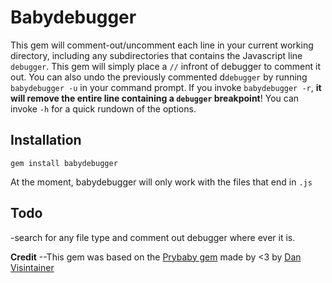# Babydebugger

This gem will comment-out/uncomment each line in your current working directory, including any subdirectories that contains the Javascript line  `debugger`. This gem will simply place a `//` infront of debugger to comment it out. You can also undo the previously commented d`debugger` by running `babydebugger -u` in your command prompt. 
If you invoke `babydebugger -r`, **it will remove the entire line containing a `debugger` breakpoint**!
You can invoke `-h` for a quick rundown of the options.
## Installation

 `gem install babydebugger`


At the moment, babydebugger will only work with the files that end in `.js` 

## Todo

-search for any file type and comment out debugger where ever it is.


**Credit**
--This gem was based on the <a href="https://github.com/danvisintainer/prybaby">Prybaby gem</a> made by <3 by                  <a href="https://github.com/danvisintainer">Dan Visintainer</a>
